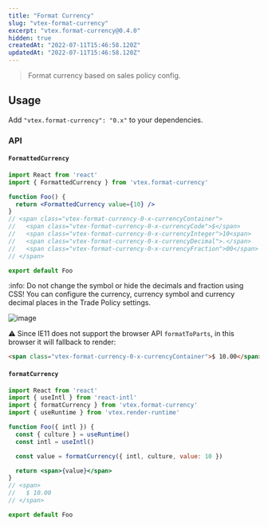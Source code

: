 ```yaml
---
title: "Format Currency"
slug: "vtex-format-currency"
excerpt: "vtex.format-currency@0.4.0"
hidden: true
createdAt: "2022-07-11T15:46:58.120Z"
updatedAt: "2022-07-11T15:46:58.120Z"
---
```

> Format currency based on sales policy config.

## Usage

Add `"vtex.format-currency": "0.x"` to your dependencies.

### API

#### `FormattedCurrency`

```jsx
import React from 'react'
import { FormattedCurrency } from 'vtex.format-currency'

function Foo() {
  return <FormattedCurrency value={10} />
}
// <span class="vtex-format-currency-0-x-currencyContainer">
//   <span class="vtex-format-currency-0-x-currencyCode">$</span>
//   <span class="vtex-format-currency-0-x-currencyInteger">10<span>
//   <span class="vtex-format-currency-0-x-currencyDecimal">.</span>
//   <span class="vtex-format-currency-0-x-currencyFraction">00</span>
// </span>

export default Foo
```

:info: Do not change the symbol or hide the decimals and fraction using CSS! You can configure the currency, currency symbol and currency decimal places in the Trade Policy settings.

![image](https://user-images.githubusercontent.com/284515/94180906-1c70ba80-fe75-11ea-9cf6-e84f059d924a.png)

:warning: Since IE11 does not support the browser API `formatToParts`, in this browser it will fallback to render:

```html
<span class="vtex-format-currency-0-x-currencyContainer">$ 10.00</span>
```

#### `formatCurrency`

```jsx
import React from 'react'
import { useIntl } from 'react-intl'
import { formatCurrency } from 'vtex.format-currency'
import { useRuntime } from 'vtex.render-runtime'

function Foo({ intl }) {
  const { culture } = useRuntime()
  const intl = useIntl()

  const value = formatCurrency({ intl, culture, value: 10 })

  return <span>{value}</span>
}
// <span>
//   $ 10.00
// </span>

export default Foo
```
